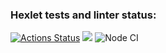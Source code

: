 ### Hexlet tests and linter status:
[![Actions Status](https://github.com/NikitaStarikovF/frontend-project-lvl2/workflows/hexlet-check/badge.svg)](https://github.com/NikitaStarikovF/frontend-project-lvl2/actions)
<a href="https://codeclimate.com/github/NikitaStarikovF/frontend-project-lvl2/maintainability"><img src="https://api.codeclimate.com/v1/badges/6da03d8b7c4d54b7afa7/maintainability" /></a>
![Node CI](https://github.com/NikitaStarikovF/frontend-project-lvl2/workflows/Node.jsCI/badge.svg)
